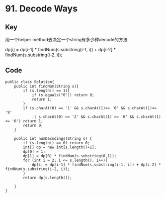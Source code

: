 # 91. Decode Ways
## Key
用一个helper method去决定一个string有多少种decode的方法

dp[i] = dp[i-1] * findNum(s.substring(i-1, i)) + dp[i-2] * findNum(s.substring(i-2, i));  

## Code
```
public class Solution{
    public int findNum(String s){
        if (s.length() == 1){
            if (s.equals("0")) return 0;
            return 1;
        }
        if (s.charAt(0) == '1' && s.charAt(1)>= '0' && s.charAt(1)<= '9' 
            || s.charAt(0) == '2' && s.charAt(1) >= '0' && s.charAt(1) <= '6') return 1;
        return 0;
    }
    
    public int numDecodings(String s) {
        if (s.length() == 0) return 0;
        int[] dp = new int[s.length()+1];
        dp[0] = 1;
        dp[1] = dp[0] * findNum(s.substring(0,1));
        for (int i = 2; i <= s.length(); i++){
            dp[i] = dp[i-1] * findNum(s.substring(i-1, i)) + dp[i-2] * findNum(s.substring(i-2, i));  
        }       
        return dp[s.length()];
        
    }
}
```
